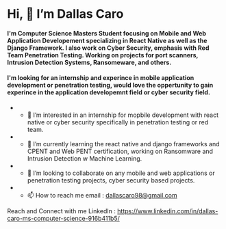 # Hi, 👋 I’m Dallas Caro 

#### I'm Computer Science Masters Student focusing on Mobile and Web Application Developement specializing in React Native as well as the Django Framework. I also work on Cyber Security, emphasis with Red Team Penetration Testing. Working on projects for port scanners, Intrusion Detection Systems, Ransomeware, and others.
#### I'm looking for an internship and experince in mobile application development or penetration testing, would love the oppertunity to gain experince in the application developemnt field or cyber security field.

- * 👀 I’m interested in an internship for mopbile development with react native or cyber security specifically in penetration testing or red team.
- * 🌱 I’m currently learning the react native and django frameworks and CPENT and Web PENT certification, working on Ransomware and Intrusion Detection w Machine Learning. 
- * 💞️ I’m looking to collaborate on any mobile and web applications or penetration testing projects, cyber security based projects. 
- * 📫 How to reach me email : dallascaro98@gmail.com

Reach and Connect with me 
LinkedIn : https://www.linkedin.com/in/dallas-caro-ms-computer-science-916b411b5/
